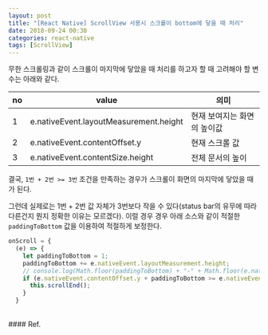 ```yaml
---
layout: post
title: "[React Native] ScrollView 사용시 스크롤이 bottom에 닿을 때 처리"
date: 2018-09-24 00:30
categories: react-native
tags: [ScrollView]
---
```

무한 스크롤링과 같이 스크롤이 마지막에 닿았을 때 처리를 하고자 할 때 고려해야 할 변수는 아래와 같다.

no | value | 의미
--- | --- | ---
1 | e.nativeEvent.layoutMeasurement.height | 현재 보여지는 화면의 높이값
2 | e.nativeEvent.contentOffset.y | 현재 스크롤 값
3 | e.nativeEvent.contentSize.height | 전체 문서의 높이

결국, `1번 + 2번 >= 3번` 조건을 만족하는 경우가 스크롤이 화면의 마지막에 닿았을 때가 된다.

그런데 실제로는 1번 + 2번 값 자체가 3번보다 작을 수 있다(status bar의 유무에 따라 다른건지 뭔지 정확한 이유는 모르겠다). 이럴 경우 경우 아래 소스와 같이 적절한 `paddingToBottom` 값을 이용하여 적절하게 보정한다.


```javascript
onScroll = {
  (e) => {
    let paddingToBottom = 1;
    paddingToBottom += e.nativeEvent.layoutMeasurement.height;
    // console.log(Math.floor(paddingToBottom) + "-" + Math.floor(e.nativeEvent.contentOffset.y) + "-" + Math.floor(e.nativeEvent.contentSize.height));
    if (e.nativeEvent.contentOffset.y + paddingToBottom >= e.nativeEvent.contentSize.height) {
      this.scrollEnd();
    }
  }
```


<br>
#### Ref.
<https://stackoverflow.com/questions/41056761/detect-scrollview-has-reached-the-end>